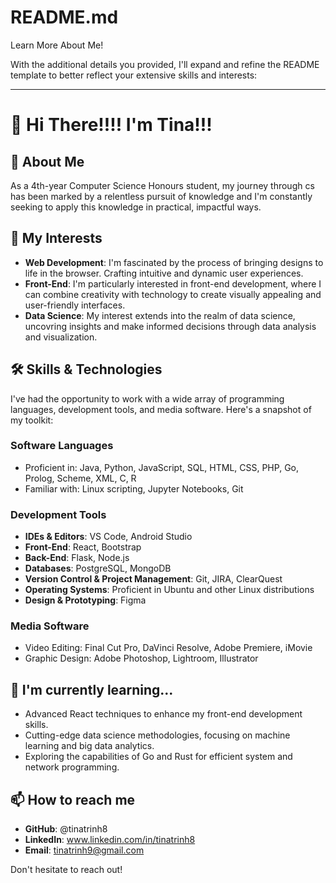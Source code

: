 # README.md
Learn More About Me!

With the additional details you provided, I'll expand and refine the README template to better reflect your extensive skills and interests:

---

# 🌇 Hi There!!!! I'm Tina!!! 

## 🪻 About Me

As a 4th-year Computer Science Honours student, my journey through cs has been marked by a relentless pursuit of knowledge and I'm constantly seeking to apply this knowledge in practical, impactful ways.

## 🍡 My Interests

- **Web Development**: I'm fascinated by the process of bringing designs to life in the browser. Crafting intuitive and dynamic user experiences.
- **Front-End**: I'm particularly interested in front-end development, where I can combine creativity with technology to create visually appealing and user-friendly interfaces.
- **Data Science**: My interest extends into the realm of data science, uncovring insights and make informed decisions through data analysis and visualization.

## 🛠 Skills & Technologies

I've had the opportunity to work with a wide array of programming languages, development tools, and media software. Here's a snapshot of my toolkit:

### Software Languages

- Proficient in: Java, Python, JavaScript, SQL, HTML, CSS, PHP, Go, Prolog, Scheme, XML, C, R
- Familiar with: Linux scripting, Jupyter Notebooks, Git

### Development Tools

- **IDEs & Editors**: VS Code, Android Studio
- **Front-End**: React, Bootstrap
- **Back-End**: Flask, Node.js
- **Databases**: PostgreSQL, MongoDB
- **Version Control & Project Management**: Git, JIRA, ClearQuest
- **Operating Systems**: Proficient in Ubuntu and other Linux distributions
- **Design & Prototyping**: Figma

### Media Software

- Video Editing: Final Cut Pro, DaVinci Resolve, Adobe Premiere, iMovie
- Graphic Design: Adobe Photoshop, Lightroom, Illustrator

## 🌱 I'm currently learning...

- Advanced React techniques to enhance my front-end development skills.
- Cutting-edge data science methodologies, focusing on machine learning and big data analytics.
- Exploring the capabilities of Go and Rust for efficient system and network programming.

## 📫 How to reach me

- **GitHub**: @tinatrinh8
- **LinkedIn**: www.linkedin.com/in/tinatrinh8
- **Email**: tinatrinh9@gmail.com

Don't hesitate to reach out!
